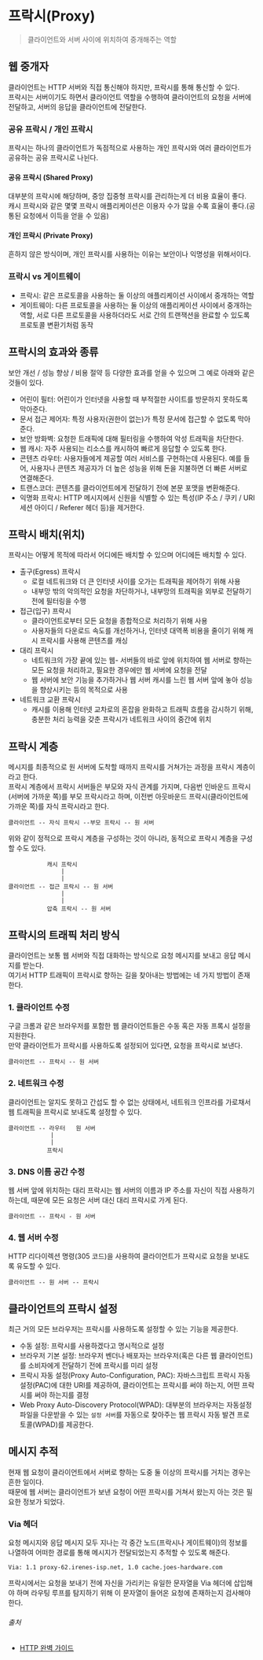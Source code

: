 # 프락시(Proxy)

> 클라이언트와 서버 사이에 위치하여 중개해주는 역할

## 웹 중개자

클라이언트는 HTTP 서버와 직접 통신해야 하지만, 프락시를 통해 통신할 수 있다.  
프락시는 서버이기도 하면서 클라이언트 역할을 수행하여 클라이언트의 요청을 서버에 전달하고, 서버의 응답을 클라이언트에 전달한다.

### 공유 프락시 / 개인 프락시

프락시는 하나의 클라이언트가 독점적으로 사용하는 개인 프락시와 여러 클라이언트가 공유하는 공유 프락시로 나뉜다.

#### 공유 프락시 (Shared Proxy)

대부분의 프락시에 해당하며, 중앙 집중형 프락시를 관리하는게 더 비용 효율이 좋다.  
캐시 프락시와 같은 몇몇 프락시 애플리케이션은 이용자 수가 많을 수록 효율이 좋다.(공통된 요청에서 이득을 얻을 수 있음)

#### 개인 프락시 (Private Proxy)

흔하지 않은 방식이며, 개인 프락시를 사용하는 이유는 보안이나 익명성을 위해서이다.

### 프락시 vs 게이트웨이

- 프락시: 같은 프로토콜을 사용하는 둘 이상의 애플리케이션 사이에서 중개하는 역할
- 게이트웨이: 다른 프로토콜을 사용하는 둘 이상의 애플리케이션 사이에서 중개하는 역할, 서로 다른 프로토콜을 사용하더라도 서로 간의 트랜잭션을 완료할 수 있도록 프로토콜 변환기처럼 동작

## 프락시의 효과와 종류

보안 개선 / 성능 향상 / 비용 절약 등 다양한 효과를 얻을 수 있으며 그 예로 아래와 같은 것들이 있다.

- 어린이 필터: 어린이가 인터넷을 사용할 때 부적절한 사이트를 방문하지 못하도록 막아준다.
- 문서 접근 제어자: 특정 사용자(권한이 없는)가 특정 문서에 접근할 수 없도록 막아준다.
- 보안 방화벽: 요청한 트래픽에 대해 필터링을 수행하여 악성 트래픽을 차단한다.
- 웹 캐시: 자주 사용되는 리소스를 캐시하여 빠르게 응답할 수 있도록 한다.
- 콘텐츠 라우터: 사용자들에게 제공할 여러 서비스를 구현하는데 사용된다. 예를 들어, 사용자나 콘텐츠 제공자가 더 높은 성능을 위해 돈을 지불하면 더 빠른 서버로 연결해준다.
- 트랜스코더: 콘텐츠를 클라이언트에게 전달하기 전에 본문 포맷을 변환해준다.
- 익명화 프락시: HTTP 메시지에서 신원을 식별할 수 있는 특성(IP 주소 / 쿠키 / URI 세션 아이디 / Referer 헤더 등)을 제거한다.

## 프락시 배치(위치)

프락시는 어떻게 목적에 따라서 어디에든 배치할 수 있으며 어디에든 배치할 수 있다.

- 출구(Egress) 프락시
    - 로컬 네트워크와 더 큰 인터넷 사이를 오가는 트래픽을 제어하기 위해 사용
    - 내부망 밖의 악의적인 요청을 차단하거나, 내부망의 트래픽을 외부로 전달하기 전에 필터링을 수행
- 접근(입구) 프락시
    - 클라이언트로부터 모든 요청을 종합적으로 처리하기 위해 사용
    - 사용자들의 다운로드 속도를 개선하거나, 인터넷 대역폭 비용을 줄이기 위해 캐시 프락시를 사용해 콘텐츠를 캐싱
- 대리 프락시
    - 네트워크의 가장 끝에 있는 웹- 서버들의 바로 앞에 위치하여 웹 서버로 향하는 모든 요청을 처리하고, 필요한 경우에만 웹 서버에 요청을 전달
    - 웹 서버에 보안 기능을 추가하거나 웹 서버 캐시를 느린 웹 서버 앞에 놓아 성능을 향상시키는 등의 목적으로 사용
- 네트워크 교환 프락시
    - 캐시를 이용해 인터넷 교차로의 혼잡을 완화하고 트래픽 흐름을 감시하기 위해, 충분한 처리 능력을 갖춘 프락시가 네트워크 사이의 중간에 위치

## 프락시 계층

메시지를 최종적으로 원 서버에 도착할 때까지 프락시를 거쳐가는 과정을 프락시 계층이라고 한다.  
프락시 계층에서 프락시 서버들은 부모와 자식 관계를 가지며, 다음번 인바운드 프락시(서버에 가까운 쪽)를 부모 프락시라고 하며, 이전번 아웃바운드 프락시(클라이언트에 가까운 쪽)를 자식 프락시라고 한다.

```text
클라이언트 -- 자식 프락시 --부모 프락시 -- 원 서버
```

위와 같이 정적으로 프락시 계층을 구성하는 것이 아니라, 동적으로 프락시 계층을 구성할 수도 있다.

```text
           캐시 프락시
               |
               |
클라이언트 -- 접근 프락시 -- 원 서버
               |
               |
           압축 프락시 -- 원 서버              
```

## 프락시의 트래픽 처리 방식

클라이언트는 보통 웹 서버와 직접 대화하는 방식으로 요청 메시지를 보내고 응답 메시지를 받는다.  
여기서 HTTP 트래픽이 프락시로 향하는 길을 찾아내는 방법에는 네 가지 방법이 존재한다.

### 1. 클라이언트 수정

구글 크롬과 같은 브라우저를 포함한 웹 클라이언트들은 수동 혹은 자동 프록시 설정을 지원한다.  
만약 클라이언트가 프락시를 사용하도록 설정되어 있다면, 요청을 프락시로 보낸다.

```text
클라이언트 -- 프락시 -- 원 서버
```

### 2. 네트워크 수정

클라이언트는 알지도 못하고 간섭도 할 수 없는 상태에서, 네트워크 인프라를 가로채서 웹 트래픽을 프락시로 보내도록 설정할 수 있다.

```text
클라이언트 -- 라우터   원 서버
            |
            |   
           프락시
```

### 3. DNS 이름 공간 수정

웹 서버 앞에 위치하는 대리 프락시는 웹 서버의 이름과 IP 주소를 자신이 직접 사용하기 하는데, 때문에 모든 요청은 서버 대신 대리 프락시로 가게 된다.

```text
클라이언트 -- 프락시 - 원 서버
```

### 4. 웹 서버 수정

HTTP 리다이렉션 명령(305 코드)을 사용하여 클라이언트가 프락시로 요청을 보내도록 유도할 수 있다.

```text
클라이언트 -- 원 서버 -- 프락시
```

## 클라이언트의 프락시 설정

최근 거의 모든 브라우저는 프락시를 사용하도록 설정할 수 있는 기능을 제공한다.

- 수동 설정: 프락시를 사용하겠다고 명시적으로 설정
- 브라우저 기본 설정: 브라우저 벤더나 배포자는 브라우저(혹은 다른 웹 클라이언트)를 소비자에게 전달하기 전에 프락시를 미리 설정
- 프락시 자동 설정(Proxy Auto-Configuration, PAC): 자바스크립트 프락시 자동 설정(PAC)에 대한 URI를 제공하여, 클라이언트는 프락시를 써야 하는지, 어떤 프락시를 써야 하는지를 결정
- Web Proxy Auto-Discovery Protocol(WPAD): 대부분의 브라우저는 자동설정 파일을 다운받을 수 있는 `설정 서버`를 자동으로 찾아주는 웹 프락시 자동 발견 프로토콜(WPAD)를
  제공한다.

## 메시지 추적

현재 웹 요청이 클라이언트에서 서버로 향하는 도중 둘 이상의 프락시를 거치는 경우는 흔한 일이다.  
때문에 웹 서버는 클라이언트가 보낸 요청이 어떤 프락시를 거쳐서 왔는지 아는 것은 필요한 정보가 되었다.

### Via 헤더

요청 메시지와 응답 메시지 모두 지나는 각 중간 노드(프락시나 게이트웨이)의 정보를 나열하여 어떠한 경로를 통해 메시지가 전달되었는지 추적할 수 있도록 해준다.

```text
Via: 1.1 proxy-62.irenes-isp.net, 1.0 cache.joes-hardware.com
```

프락시에서는 요청을 보내기 전에 자신을 가리키는 유일한 문자열을 Via 헤더에 삽입해야 하며 라우팅 루프를 탐지하기 위해 이 문자열이 들어온 요청에 존재하는지 검사해야 한다.

###### 출처

- [HTTP 완벽 가이드](https://www.aladin.co.kr/shop/wproduct.aspx?ItemId=294437345)
